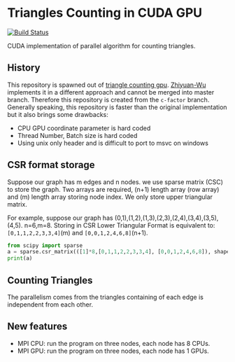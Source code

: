 Triangles Counting in CUDA GPU
=========
[![Build Status](https://travis-ci.com/zhaofeng-shu33/triangle_counting_gpu_v2.svg?branch=master)](https://travis-ci.com/zhaofeng-shu33/triangle_counting_gpu_v2)

CUDA implementation of parallel algorithm for counting triangles.

## History
This repository is spawned out of [triangle counting gpu](https://github.com/zhaofeng-shu33/triangle_counting_gpu).
[Zhiyuan-Wu](https://github.com/Zhiyuan-Wu) implements it in a different approach and cannot be merged into master branch. Therefore this repository is created from the `c-factor` branch. Generally speaking, this repository is faster than the original implementation but it also brings some drawbacks:

* CPU GPU coordinate parameter is hard coded
* Thread Number, Batch size is hard coded
* Using unix only header and is difficult to port to msvc on windows

## CSR format storage
Suppose our graph has m edges and n nodes.
we use sparse matrix (CSC) to store the graph. Two arrays are required, (n+1) length array
(row array) and (m) length array storing node index. We only store upper triangular matrix.

For example, suppose our graph has (0,1),(1,2),(1,3),(2,3),(2,4),(3,4),(3,5),(4,5).
n=6,m=8.
Storing in CSR Lower Triangular Format is equivalent to:
`[0,1,1,2,2,3,3,4]`(m) and `[0,0,1,2,4,6,8]`(n+1).

```Python
from scipy import sparse
a = sparse.csr_matrix(([1]*8,[0,1,1,2,2,3,3,4], [0,0,1,2,4,6,8]), shape=(6,6))
print(a)
```

## Counting Triangles
The parallelism comes from the triangles containing of each edge is independent from each other.

## New features
* MPI CPU: run the program on three nodes, each node has 8 CPUs.
* MPI GPU: run the program on three nodes, each node has 1 GPUs. 
